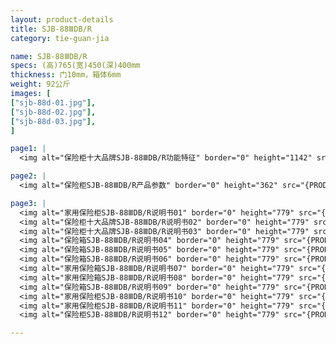 ```yaml
---
layout: product-details
title: SJB-88ⅢDB/R
category: tie-guan-jia

name: SJB-88ⅢDB/R
specs: (高)765(宽)450(深)400mm
thickness: 门10mm，箱体6mm
weight: 92公斤
images: [
["sjb-88d-01.jpg"],
["sjb-88d-02.jpg"],
["sjb-88d-03.jpg"],
]

page1: |
  <img alt="保险柜十大品牌SJB-88ⅢDB/R功能特征" border="0" height="1142" src="{PRODUCT_IMAGES}products/sjb-gn.jpg" width="538" />

page2: |
  <img alt="保险柜SJB-88ⅢDB/R产品参数" border="0" height="362" src="{PRODUCT_IMAGES}products/sjb-cpcs.jpg" width="538" />

page3: |
  <img alt="家用保险柜SJB-88ⅢDB/R说明书01" border="0" height="779" src="{PRODUCT_IMAGES}products/sjb-sm01.jpg" width="528" /><br />
  <img alt="保险柜十大品牌SJB-88ⅢDB/R说明书02" border="0" height="779" src="{PRODUCT_IMAGES}products/sjb-sm02.jpg" width="528" /><br />
  <img alt="保险柜十大品牌SJB-88ⅢDB/R说明书03" border="0" height="779" src="{PRODUCT_IMAGES}products/sjb-sm03.jpg" width="528" /><br />
  <img alt="保险箱SJB-88ⅢDB/R说明书04" border="0" height="779" src="{PRODUCT_IMAGES}products/sjb-sm04.jpg" width="528" /><br />
  <img alt="保险箱SJB-88ⅢDB/R说明书05" border="0" height="779" src="{PRODUCT_IMAGES}products/sjb-sm05.jpg" width="528" /><br />
  <img alt="保险箱SJB-88ⅢDB/R说明书06" border="0" height="779" src="{PRODUCT_IMAGES}products/sjb-sm06.jpg" width="528" /><br />
  <img alt="家用保险箱SJB-88ⅢDB/R说明书07" border="0" height="779" src="{PRODUCT_IMAGES}products/sjb-sm07.jpg" width="528" /><br />
  <img alt="家用保险箱SJB-88ⅢDB/R说明书08" border="0" height="779" src="{PRODUCT_IMAGES}products/sjb-sm08.jpg" width="528" /><br />
  <img alt="保险箱SJB-88ⅢDB/R说明书09" border="0" height="779" src="{PRODUCT_IMAGES}products/sjb-sm09.jpg" width="528" /><br />
  <img alt="家用保险柜SJB-88ⅢDB/R说明书10" border="0" height="779" src="{PRODUCT_IMAGES}products/sjb-sm10.jpg" width="528" /><br />
  <img alt="家用保险柜SJB-88ⅢDB/R说明书11" border="0" height="779" src="{PRODUCT_IMAGES}products/sjb-sm11.jpg" width="528" /><br />
  <img alt="保险柜SJB-88ⅢDB/R说明书12" border="0" height="779" src="{PRODUCT_IMAGES}products/sjb-sm12.jpg" width="528" />

---
```

